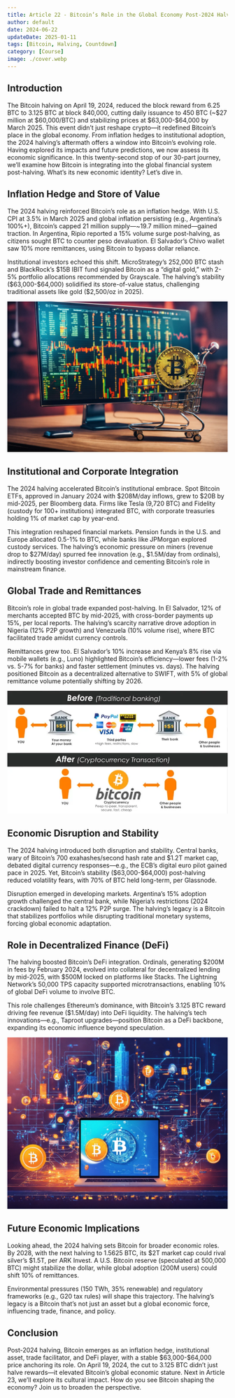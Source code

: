 ```yaml
---
title: Article 22 - Bitcoin’s Role in the Global Economy Post-2024 Halving
author: default
date: 2024-06-22
updateDate: 2025-01-11
tags: [Bitcoin, Halving, Countdown]
category: [Course]
image: ./cover.webp
---
```


## Introduction

The Bitcoin halving on April 19, 2024, reduced the block reward from 6.25 BTC to 3.125 BTC at block 840,000, cutting daily issuance to 450 BTC (~\$27 million at \$60,000/BTC) and stabilizing prices at \$63,000-\$64,000 by March 2025. This event didn’t just reshape crypto—it redefined Bitcoin’s place in the global economy. From inflation hedges to institutional adoption, the 2024 halving’s aftermath offers a window into Bitcoin’s evolving role. Having explored its impacts and future predictions, we now assess its economic significance. In this twenty-second stop of our 30-part journey, we’ll examine how Bitcoin is integrating into the global financial system post-halving. What’s its new economic identity? Let’s dive in.

## Inflation Hedge and Store of Value

The 2024 halving reinforced Bitcoin’s role as an inflation hedge. With U.S. CPI at 3.5% in March 2025 and global inflation persisting (e.g., Argentina’s 100%+), Bitcoin’s capped 21 million supply—~19.7 million mined—gained traction. In Argentina, Ripio reported a 15% volume surge post-halving, as citizens sought BTC to counter peso devaluation. El Salvador’s Chivo wallet saw 10% more remittances, using Bitcoin to bypass dollar reliance.

Institutional investors echoed this shift. MicroStrategy’s 252,000 BTC stash and BlackRock’s \$15B IBIT fund signaled Bitcoin as a “digital gold,” with 2-5% portfolio allocations recommended by Grayscale. The halving’s stability (\$63,000-\$64,000) solidified its store-of-value status, challenging traditional assets like gold (\$2,500/oz in 2025).

![Image 1: "Inflation Hedge Growth"](./1.inflation-hedge-growth.webp)

## Institutional and Corporate Integration

The 2024 halving accelerated Bitcoin’s institutional embrace. Spot Bitcoin ETFs, approved in January 2024 with \$208M/day inflows, grew to \$20B by mid-2025, per Bloomberg data. Firms like Tesla (9,720 BTC) and Fidelity (custody for 100+ institutions) integrated BTC, with corporate treasuries holding 1% of market cap by year-end.

This integration reshaped financial markets. Pension funds in the U.S. and Europe allocated 0.5-1% to BTC, while banks like JPMorgan explored custody services. The halving’s economic pressure on miners (revenue drop to \$27M/day) spurred fee innovation (e.g., \$1.5M/day from ordinals), indirectly boosting investor confidence and cementing Bitcoin’s role in mainstream finance.

## Global Trade and Remittances

Bitcoin’s role in global trade expanded post-halving. In El Salvador, 12% of merchants accepted BTC by mid-2025, with cross-border payments up 15%, per local reports. The halving’s scarcity narrative drove adoption in Nigeria (12% P2P growth) and Venezuela (10% volume rise), where BTC facilitated trade amidst currency controls.

Remittances grew too. El Salvador’s 10% increase and Kenya’s 8% rise via mobile wallets (e.g., Luno) highlighted Bitcoin’s efficiency—lower fees (1-2% vs. 5-7% for banks) and faster settlement (minutes vs. days). The halving positioned Bitcoin as a decentralized alternative to SWIFT, with 5% of global remittance volume potentially shifting by 2026.

![Image 2: "Trade and Remittance Shift"](./2.trade-remittance-shift.webp)

## Economic Disruption and Stability

The 2024 halving introduced both disruption and stability. Central banks, wary of Bitcoin’s 700 exahashes/second hash rate and \$1.2T market cap, debated digital currency responses—e.g., the ECB’s digital euro pilot gained pace in 2025. Yet, Bitcoin’s stability (\$63,000-\$64,000) post-halving reduced volatility fears, with 70% of BTC held long-term, per Glassnode.

Disruption emerged in developing markets. Argentina’s 15% adoption growth challenged the central bank, while Nigeria’s restrictions (2024 crackdown) failed to halt a 12% P2P surge. The halving’s legacy is a Bitcoin that stabilizes portfolios while disrupting traditional monetary systems, forcing global economic adaptation.

## Role in Decentralized Finance (DeFi)

The halving boosted Bitcoin’s DeFi integration. Ordinals, generating \$200M in fees by February 2024, evolved into collateral for decentralized lending by mid-2025, with \$500M locked on platforms like Stacks. The Lightning Network’s 50,000 TPS capacity supported microtransactions, enabling 10% of global DeFi volume to involve BTC.

This role challenges Ethereum’s dominance, with Bitcoin’s 3.125 BTC reward driving fee revenue (\$1.5M/day) into DeFi liquidity. The halving’s tech innovations—e.g., Taproot upgrades—position Bitcoin as a DeFi backbone, expanding its economic influence beyond speculation.

![Image 3: "DeFi Integration Wave"](./3.defi-integration-wave.webp)

## Future Economic Implications

Looking ahead, the 2024 halving sets Bitcoin for broader economic roles. By 2028, with the next halving to 1.5625 BTC, its \$2T market cap could rival silver’s \$1.5T, per ARK Invest. A U.S. Bitcoin reserve (speculated at 500,000 BTC) might stabilize the dollar, while global adoption (200M users) could shift 10% of remittances.

Environmental pressures (150 TWh, 35% renewable) and regulatory frameworks (e.g., G20 tax rules) will shape this trajectory. The halving’s legacy is a Bitcoin that’s not just an asset but a global economic force, influencing trade, finance, and policy.

## Conclusion

Post-2024 halving, Bitcoin emerges as an inflation hedge, institutional asset, trade facilitator, and DeFi player, with a stable \$63,000-\$64,000 price anchoring its role. On April 19, 2024, the cut to 3.125 BTC didn’t just halve rewards—it elevated Bitcoin’s global economic stature. Next in Article 23, we’ll explore its cultural impact. How do you see Bitcoin shaping the economy? Join us to broaden the perspective.
